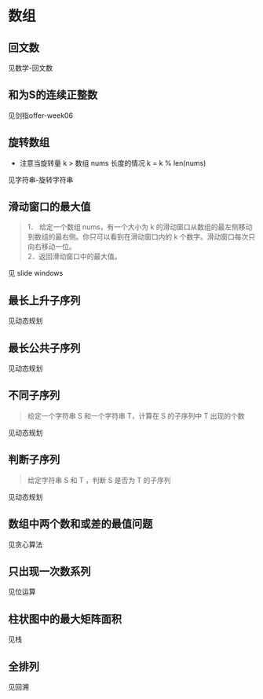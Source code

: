 # 数组

## 回文数

见数学-回文数

## 和为S的连续正整数

见剑指offer-week06

## 旋转数组

- 注意当旋转量 k > 数组 nums 长度的情况
  k = k % len(nums)

见字符串-旋转字符串

## 滑动窗口的最大值

> 1． 给定一个数组 nums，有一个大小为 k 的滑动窗口从数组的最左侧移动到数组的最右侧。你只可以看到在滑动窗口内的 k 个数字。滑动窗口每次只向右移动一位。  
> 2．返回滑动窗口中的最大值。

见 slide windows

## 最长上升子序列

见动态规划

## 最长公共子序列

见动态规划

## 不同子序列

> 给定一个字符串 S 和一个字符串 T，计算在 S 的子序列中 T 出现的个数

见动态规划

## 判断子序列

> 给定字符串 S 和 T ，判断 S 是否为 T 的子序列

见动态规划

## 数组中两个数和或差的最值问题

见贪心算法

## 只出现一次数系列

见位运算

## 柱状图中的最大矩阵面积

见栈

## 全排列

见回溯

